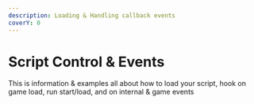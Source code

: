 ```yaml
---
description: Loading & Handling callback events
coverY: 0
---
```


# Script Control & Events

This is information & examples all about how to load your script, hook on game load, run start/load, and on internal & game events
